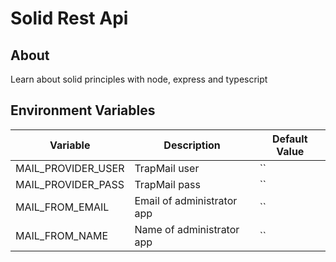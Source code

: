 # Solid Rest Api

## About 
Learn about solid principles with node, express and typescript

## Environment Variables

| Variable | Description | Default Value |
|--|--|--|
| MAIL_PROVIDER_USER | TrapMail user | `` |
| MAIL_PROVIDER_PASS | TrapMail pass | `` |
| MAIL_FROM_EMAIL | Email of administrator app | `` |
| MAIL_FROM_NAME | Name of administrator app | `` |